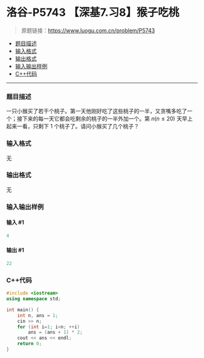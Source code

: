 # 洛谷-P5743 【深基7.习8】猴子吃桃

> 原题链接：https://www.luogu.com.cn/problem/P5743

- [题目描述](#题目描述)
- [输入格式](#输入格式)
- [输出格式](#输出格式)
- [输入输出样例](#输入输出样例)
- [C++代码](#C++代码)

---

### <a name="题目描述">题目描述</a>

一只小猴买了若干个桃子。第一天他刚好吃了这些桃子的一半，又贪嘴多吃了一个；接下来的每一天它都会吃剩余的桃子的一半外加一个。第 $n(n\le20)$ 天早上起来一看，只剩下 1 个桃子了。请问小猴买了几个桃子？

### <a name="输入格式">输入格式</a>

无

### <a name="输出格式">输出格式</a>

无

### <a name="输入输出样例">输入输出样例</a>

#### 输入 #1

```c++
4
```

#### 输出 #1

```c++
22
```

### <a name="C++代码">C++代码</a>

```c++
#include <iostream>
using namespace std;

int main() {
    int n, ans = 1;
    cin >> n;
    for (int i=1; i<n; ++i)
        ans = (ans + 1) * 2;
    cout << ans << endl;
    return 0;
}
```